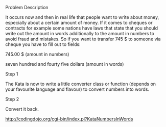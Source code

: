 
Problem Description

It occurs now and then in real life that people want to write about money, especially about a certain amount of money. If it comes to cheques or contracts for example some nations have laws that state that you should write out the amount in words additionally to the amount in numbers to avoid fraud and mistakes. So if you want to transfer 745 $ to someone via cheque you have to fill out to fields:

745.00 $ (amount in numbers)

seven hundred and fourty five dollars (amount in words)

Step 1

The Kata is now to write a little converter class or function (depends on your favourite language and flavour) to convert numbers into words.

Step 2

Convert it back.


http://codingdojo.org/cgi-bin/index.pl?KataNumbersInWords
